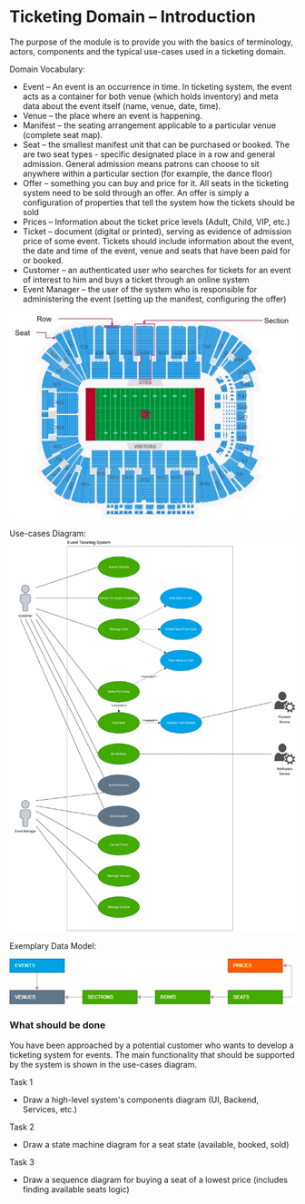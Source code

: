 # Ticketing Domain – Introduction

The purpose of the module is to provide you with the basics of terminology, actors, components and the typical use-cases
used in a ticketing domain.

Domain Vocabulary:

- Event – An event is an occurrence in time. In ticketing system, the event acts as a container for both venue (which
  holds inventory) and meta data about the event itself (name, venue, date, time).
- Venue – the place where an event is happening.
- Manifest – the seating arrangement applicable to a particular venue (complete seat map).
- Seat – the smallest manifest unit that can be purchased or booked. The are two seat types - specific designated place
  in a row and general admission. General admission means patrons can choose to sit anywhere within a particular
  section (for example, the dance floor)
- Offer – something you can buy and price for it. All seats in the ticketing system need to be sold through an offer. An
  offer is simply a configuration of properties that tell the system how the tickets should be sold
- Prices – Information about the ticket price levels (Adult, Child, VIP, etc.)
- Ticket – document (digital or printed), serving as evidence of admission price of some event. Tickets should include
  information about the event, the date and time of the event, venue and seats that have been paid for or booked.
- Customer – an authenticated user who searches for tickets for an event of interest to him and buys a ticket through an
  online system
- Event Manager – the user of the system who is responsible for administering the event (setting up the manifest,
  configuring the offer)

![img.png](img.png)

Use-cases Diagram:
![img_1.png](img_1.png)

Exemplary Data Model:

![img_2.png](img_2.png)

### What should be done

You have been approached by a potential customer who wants to develop a ticketing system for events. The main
functionality that should be supported by the system is shown in the use-cases diagram.

Task 1

- Draw a high-level system's components diagram (UI, Backend, Services, etc.)

Task 2

- Draw a state machine diagram for a seat state (available, booked, sold)

Task 3

- Draw a sequence diagram for buying a seat of a lowest price (includes finding available seats logic)
